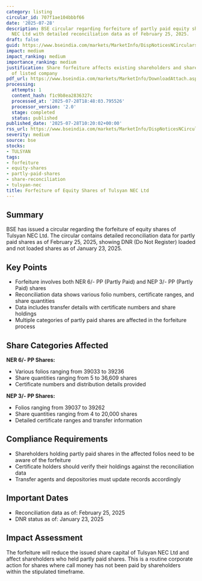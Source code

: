 ```yaml
---
category: listing
circular_id: 707f1ae104bbbf66
date: '2025-07-28'
description: BSE circular regarding forfeiture of partly paid equity shares of Tulsyan
  NEC Ltd with detailed reconciliation data as of February 25, 2025.
draft: false
guid: https://www.bseindia.com/markets/MarketInfo/DispNoticesNCirculars.aspx?Noticeid={FDFC333E-4174-4A4D-B839-30D516E7216A}&noticeno=20250728-18&dt=07/28/2025&icount=18&totcount=68&flag=0
impact: medium
impact_ranking: medium
importance_ranking: medium
justification: Share forfeiture affects existing shareholders and share capital structure
  of listed company
pdf_url: https://www.bseindia.com/markets/MarketInfo/DownloadAttach.aspx?id=20250728-18&attachedId=44d2f3d6-8fce-43c0-a4f9-13cf314a0054
processing:
  attempts: 1
  content_hash: f1c9b8ea2836327c
  processed_at: '2025-07-28T18:48:03.795526'
  processor_version: '2.0'
  stage: completed
  status: published
published_date: '2025-07-28T10:20:02+00:00'
rss_url: https://www.bseindia.com/markets/MarketInfo/DispNoticesNCirculars.aspx?Noticeid={FDFC333E-4174-4A4D-B839-30D516E7216A}&noticeno=20250728-18&dt=07/28/2025&icount=18&totcount=68&flag=0
severity: medium
source: bse
stocks:
- TULSYAN
tags:
- forfeiture
- equity-shares
- partly-paid-shares
- share-reconciliation
- tulsyan-nec
title: Forfeiture of Equity Shares of Tulsyan NEC Ltd
---
```


## Summary

BSE has issued a circular regarding the forfeiture of equity shares of Tulsyan NEC Ltd. The circular contains detailed reconciliation data for partly paid shares as of February 25, 2025, showing DNR (Do Not Register) loaded and not loaded shares as of January 23, 2025.

## Key Points

- Forfeiture involves both NER 6/- PP (Partly Paid) and NEP 3/- PP (Partly Paid) shares
- Reconciliation data shows various folio numbers, certificate ranges, and share quantities
- Data includes transfer details with certificate numbers and share holdings
- Multiple categories of partly paid shares are affected in the forfeiture process

## Share Categories Affected

**NER 6/- PP Shares:**
- Various folios ranging from 39033 to 39236
- Share quantities ranging from 5 to 36,609 shares
- Certificate numbers and distribution details provided

**NEP 3/- PP Shares:**
- Folios ranging from 39037 to 39262
- Share quantities ranging from 4 to 20,000 shares
- Detailed certificate ranges and transfer information

## Compliance Requirements

- Shareholders holding partly paid shares in the affected folios need to be aware of the forfeiture
- Certificate holders should verify their holdings against the reconciliation data
- Transfer agents and depositories must update records accordingly

## Important Dates

- Reconciliation data as of: February 25, 2025
- DNR status as of: January 23, 2025

## Impact Assessment

The forfeiture will reduce the issued share capital of Tulsyan NEC Ltd and affect shareholders who held partly paid shares. This is a routine corporate action for shares where call money has not been paid by shareholders within the stipulated timeframe.